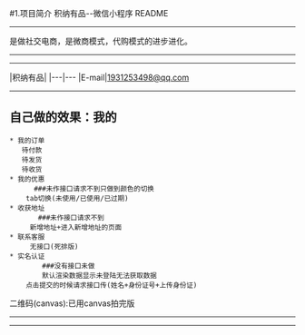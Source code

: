 #1.项目简介
积纳有品--微信小程序
README
****
是做社交电商，是微商模式，代购模式的进步进化。
****
****
	
|积纳有品|
|---|---
|E-mail|1931253498@qq.com


****
## 自己做的效果：我的
    * 我的订单
       待付款
       待发货
       待收货
    * 我的优惠
          ###未作接口请求不到只做到颜色的切换
        tab切换(未使用/已使用/已过期)
    * 收获地址
           ###未作接口请求不到
         新增地址+进入新增地址的页面
    * 联系客服
         无接口(死排版)
    * 实名认证
            ###没有接口未做
            默认渲染数据显示未登陆无法获取数据
        点击提交的时候请求接口传(姓名+身份证号+上传身份证)
二维码(canvas):已用canvas拍完版
   
--------------------------------

[邮箱]:1931253498@qq.com
[qq]:1931253498

--------------------------------

